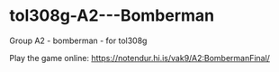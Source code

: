 # tol308g-A2---Bomberman
Group A2 - bomberman - for tol308g

Play the game online: https://notendur.hi.is/vak9/A2:BombermanFinal/

